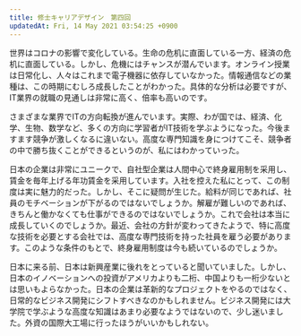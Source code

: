 ```yaml
---
title: 修士キャリアデザイン　第四回
updatedAt: Fri, 14 May 2021 03:54:25 +0900
---
```


世界はコロナの影響で変化している。生命の危机に直面している一方、経済の危机に直面している。しかし、危機にはチャンスが潜んでいます。オンライン授業は日常化し、人々はこれまで電子機器に依存していなかった。情報通信などの業種は、この時期にむしろ成長したことがわかった。具体的な分析は必要ですが、IT業界の就職の見通しは非常に高く、倍率も高いのです。

さまざまな業界でITの方向転換が進んでいます。実際、わが国では、経済、化学、生物、数学など、多くの方向に学習者がIT技術を学ぶようになった。今後ますます競争が激しくなるに違いない。高度な専門知識を身につけてこそ、競争者の中で勝ち抜くことができるというのが、私にはわかっていった。

日本の企業は非常にユニークで、自社型企業は人間中心で終身雇用制を采用し、賃金を毎年上げる年功賃金を采用しています。入社を控えた私にとって、この制度は実に魅力的だった。しかし、そこに疑問が生じた。給料が同じであれば、社員のモチベーションが下がるのではないでしょうか。解雇が難しいのであれば、きちんと働かなくても仕事ができるのではないでしょうか。これで会社は本当に成長していくのでしょうか。最近、会社の方針が変わってきたようで、特に高度な技術を必要とする会社では、高度な専門技術を持った社員を雇う必要があります。このような条件のもとで、終身雇用制度は今も続いているのでしょうか。

日本に来る前、日本は新興産業に後れをとっていると聞いていました。しかし、日本のイノベーションへの投資がアメリカよりも二桁、中国よりも一桁少ないとは思いもよらなかった。日本の企業は革新的なプロジェクトをやるのではなく、日常的なビジネス開発にシフトすべきなのかもしれません。ビジネス開発には大学院で学ぶような高度な知識はあまり必要なようではないので、少し迷いました。外資の国際大工場に行ったほうがいいかもしれない。
